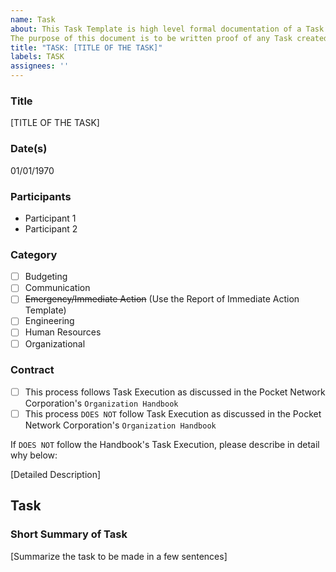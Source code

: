 ```yaml
---
name: Task
about: This Task Template is high level formal documentation of a Task in conjunction with PNI's 'Special Cases and Reoccuring Workflows' Framework. 
The purpose of this document is to be written proof of any Task created by member(s) of the Pocket Network Corporation for the PNI audit trail.  
title: "TASK: [TITLE OF THE TASK]"
labels: TASK
assignees: ''
---
```

### Title 
[TITLE OF THE TASK]
### Date(s)
01/01/1970
### Participants
- Participant 1
- Participant 2
### Category
- [ ] Budgeting
- [ ] Communication
- [ ] ~~Emergency/Immediate Action~~ (Use the Report of Immediate Action Template)
- [ ] Engineering
- [ ] Human Resources
- [ ] Organizational
### Contract
- [ ] This process follows Task Execution as discussed in the Pocket Network Corporation's `Organization Handbook`
- [ ] This process `DOES NOT` follow Task Execution as discussed in the Pocket Network Corporation's `Organization Handbook`

If `DOES NOT` follow the Handbook's Task Execution, please describe in detail why below:

[Detailed Description]

## Task
### Short Summary of Task
[Summarize the task to be made in a few sentences]